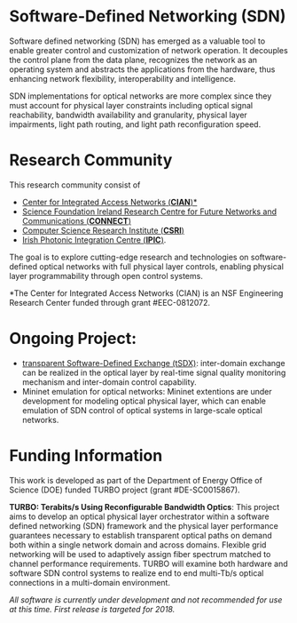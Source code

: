 # Software-Defined Networking (SDN)

Software defined networking (SDN) has emerged as a valuable tool to enable greater control and customization of network operation. It decouples the control plane from the data plane, recognizes the network as an operating system and abstracts the applications from the hardware, thus enhancing network flexibility, interoperability and intelligence.

SDN implementations for optical networks are more complex since they must account for physical layer constraints including optical signal reachability, bandwidth availability and granularity, physical layer impairments, light path routing, and light path reconfiguration speed. 

# Research Community

This research community consist of
- [Center for Integrated Access Networks (**CIAN**)\*](http://cian-erc.webhost.uits.arizona.edu/)
- [Science Foundation Ireland Research Centre for Future Networks and Communications (**CONNECT**)](https://connectcentre.ie/)
- [Computer Science Research Institute (**CSRI**)](https://cfwebprod.sandia.gov/cfdocs/CSRI/)
- [Irish Photonic Integration Centre (**IPIC**)](http://www.ipic.ie/). 

The goal is to explore cutting-edge research and technologies on software-defined optical networks with full physical layer controls, enabling physical layer programmability through open control systems.

\*The Center for Integrated Access Networks (CIAN) is an NSF Engineering Research Center funded through grant #EEC-0812072.

# Ongoing Project:

- [transparent Software-Defined Exchange (tSDX)](https://ua-agile-cloud.github.io/tSDX/): inter-domain exchange can be realized in the optical layer by real-time signal quality monitoring mechanism and inter-domain control capability.
- Mininet emulation for optical networks: Mininet extentions are under development for modeling optical physical layer, which can enable emulation of SDN control of optical systems in large-scale optical networks.

# Funding Information

This work is developed as part of the Department of Energy Office of Science (DOE) funded TURBO project (grant #DE-SC0015867).

**TURBO: Terabits/s Using Reconfigurable Bandwidth Optics**: This project aims to develop an optical physical layer orchestrator within a software defined networking (SDN) framework and the physical layer performance guarantees necessary to establish transparent optical paths on demand both within a single network domain and across domains. Flexible grid networking will be used to adaptively assign fiber spectrum matched to channel performance requirements. TURBO will examine both hardware and software SDN control systems to realize end to end multi-Tb/s optical connections in a multi-domain environment.

*All software is currently under development and not recommended for use at this time. First release is targeted for 2018.*

